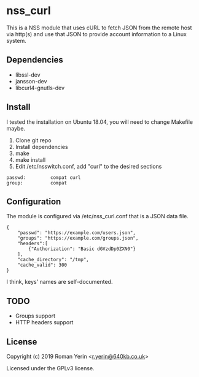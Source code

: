 # nss_curl

This is a NSS module that uses cURL to fetch JSON from the remote host via http(s) and use that JSON to provide account information to a Linux system.

## Dependencies

* libssl-dev
* jansson-dev
* libcurl4-gnutls-dev

## Install

I tested the installation on Ubuntu 18.04, you will need to change Makefile maybe.

1. Clone git repo
1. Install dependencies
1. make
1. make install
1. Edit /etc/nsswitch.conf, add "curl" to the desired sections

```
passwd:         compat curl
group:          compat
```

## Configuration

The module is configured via /etc/nss_curl.conf that is a JSON data file.

```
{
	"passwd": "https://example.com/users.json",
	"groups": "https://example.com/groups.json",
	"headers":[
		{"Authorization": "Basic dGVzdDp0ZXN0"}
	],
	"cache_directory": "/tmp",
	"cache_valid": 300
}
```

I think, keys' names are self-documented.

## TODO

* Groups support
* HTTP headers support

## License

Copyright (c) 2019 Roman Yerin &lt;r.yerin@640kb.co.uk&gt;

Licensed under the GPLv3 license.
